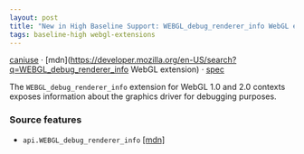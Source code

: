 ```yaml
---
layout: post
title: "New in High Baseline Support: WEBGL_debug_renderer_info WebGL extension"
tags: baseline-high webgl-extensions
---
```


[caniuse](https://caniuse.com/?search=webgl-debug-renderer-info) · [mdn](https://developer.mozilla.org/en-US/search?q=WEBGL_debug_renderer_info WebGL extension) · [spec](https://registry.khronos.org/webgl/extensions/WEBGL_debug_renderer_info/)

The `WEBGL_debug_renderer_info` extension for WebGL 1.0 and 2.0 contexts exposes information about the graphics driver for debugging purposes.

### Source features

- ``api.WEBGL_debug_renderer_info`` [[mdn]](https://developer.mozilla.org/en-US/search?q=api.WEBGL_debug_renderer_info)
